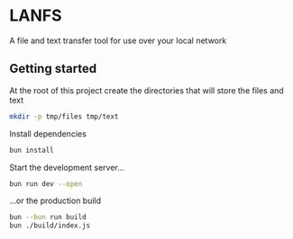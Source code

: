 # LANFS

A file and text transfer tool for use over your local network

## Getting started

At the root of this project create the directories that will store the files and
text

```bash
mkdir -p tmp/files tmp/text
```

Install dependencies

```bash
bun install
```

Start the development server...

```bash
bun run dev --open
```

...or the production build

```bash
bun --bun run build
bun ./build/index.js
```
